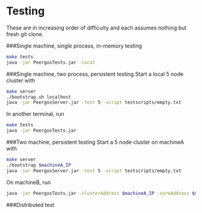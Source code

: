 Testing
================

These are in increasing order of difficulty and each assumes nothing but fresh git clone.

###Single machine, single process, in-memory testing
```bash
make tests
java -jar PeergosTests.jar -local
```

###Single machine, two process, persistent testing
Start a local 5 node cluster with
```bash
make server
./bootstrap.sh localhost
java -jar PeergosServer.jar -test 5 -script testscripts/empty.txt
```

In another terminal, run
```bash
make tests
java -jar PeergosTests.jar
```

###Two machine, persistent testing
Start a 5 node cluster on machineA with
```bash
make server
./bootstrap $machineA_IP
java -jar PeergosServer.jar -test 5 -script testscripts/empty.txt
```

On machineB, run
```bash
java -jar PeergosTests.jar -clusterAddress $machineA_IP -coreAddress $machineA_IP
```

###Distributed test



